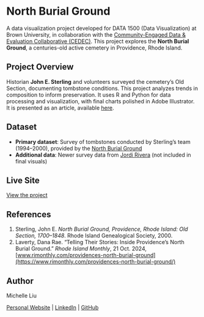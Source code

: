 # North Burial Ground

A data visualization project developed for DATA 1500 (Data Visualization) at Brown University, in collaboration with the [Community-Engaged Data & Evaluation Collaborative (CEDEC)](https://swearer.brown.edu/faculty-staff/data-and-evaluation-partnerships). This project explores the **North Burial Ground**, a centuries-old active cemetery in Providence, Rhode Island.

## Project Overview
Historian **John E. Sterling** and volunteers surveyed the cemetery’s Old Section, documenting tombstone conditions. This project analyzes trends in composition to inform preservation. It uses R and Python for data processing and visualization, with final charts polished in Adobe Illustrator. It is presented as an article, available [here](https://michelleliu4.github.io/north-burial-ground/).

## Dataset
- **Primary dataset**: Survey of tombstones conducted by Sterling’s team (1994–2000), provided by the [North Burial Ground](https://www.providenceri.gov/parks/north-burial-ground/)
- **Additional data**: Newer survey data from [Jordi Rivera](https://vivo.brown.edu/display/jriver43) (not included in final visuals)

## Live Site
[View the project](https://michelleliu4.github.io/north-burial-ground/)

## References
1. Sterling, John E. *North Burial Ground, Providence, Rhode Island: Old Section, 1700–1848*. Rhode Island Genealogical Society, 2000.  
2. Laverty, Dana Rae. “Telling Their Stories: Inside Providence’s North Burial Ground.” *Rhode Island Monthly*, 21 Oct. 2024, [www.rimonthly.com/providences-north-burial-ground](https://www.rimonthly.com/providences-north-burial-ground/)

## Author
Michelle Liu

[Personal Website](https://michelleliu4.github.io) | [LinkedIn](https://www.linkedin.com/in/michelleliu4) | [GitHub](https://github.com/michelleliu4)
